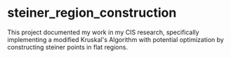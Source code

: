 # steiner_region_construction
This project documented my work in my CIS research, specifically implementing a modified Kruskal's Algorithm with potential optimization by constructing steiner points in flat regions. 
